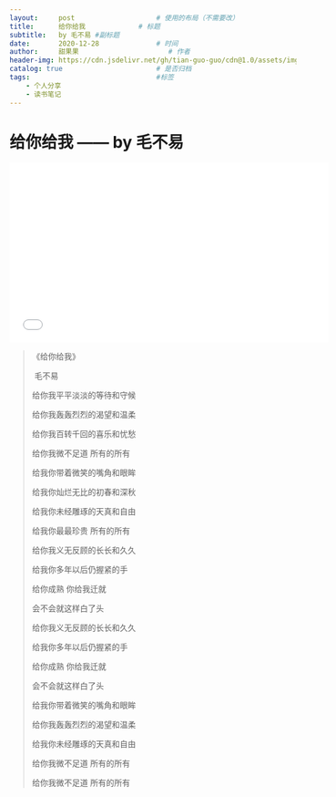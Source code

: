 ```yaml
---
layout:     post                    # 使用的布局（不需要改）
title:      给你给我             # 标题 
subtitle:   by 毛不易 #副标题
date:       2020-12-28              # 时间
author:     甜果果                      # 作者
header-img: https://cdn.jsdelivr.net/gh/tian-guo-guo/cdn@1.0/assets/img/post-bg-swift2.jpg    #这篇文章标题背景图片
catalog: true                       # 是否归档
tags:                               #标签
    - 个人分享
    - 读书笔记
---
```


# 给你给我  —— by 毛不易

<iframe width="560" height="315" src="//player.bilibili.com/player.html?aid=24869685&bvid=BV1XW411w7Fw&cid=41950960&page=1" scrolling="no" border="0" frameborder="no" framespacing="0" allowfullscreen="true"> </iframe>

>《给你给我》  
>     
>​                                毛不易
>
>
>
>给你我平平淡淡的等待和守候
>
>给你我轰轰烈烈的渴望和温柔
>
>给你我百转千回的喜乐和忧愁
>
>给你我微不足道 所有的所有
>
>给我你带着微笑的嘴角和眼眸
>
>给我你灿烂无比的初春和深秋
>
>给我你未经雕琢的天真和自由
>
>给我你最最珍贵 所有的所有
>
>给你我义无反顾的长长和久久
>
>给我你多年以后仍握紧的手
>
>给你成熟 你给我迁就
>
>会不会就这样白了头
>
>给你我义无反顾的长长和久久
>
>给我你多年以后仍握紧的手
>
>给你成熟 你给我迁就
>
>会不会就这样白了头
>
>给我你带着微笑的嘴角和眼眸
>
>给你我轰轰烈烈的渴望和温柔
>
>给我你未经雕琢的天真和自由
>
>给你我微不足道 所有的所有
>
>给你我微不足道 所有的所有

